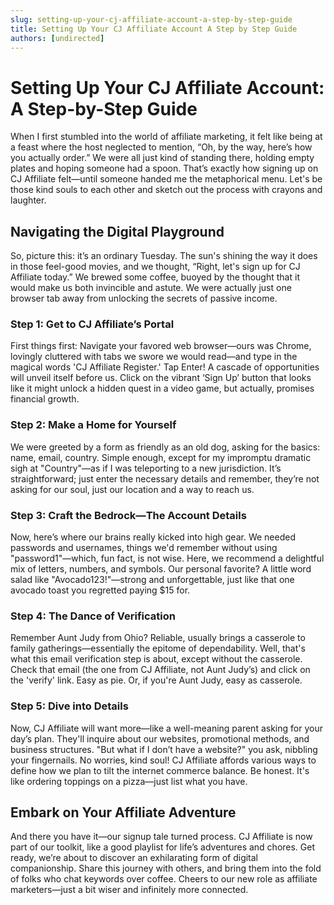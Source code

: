 ```yaml
---
slug: setting-up-your-cj-affiliate-account-a-step-by-step-guide
title: Setting Up Your CJ Affiliate Account A Step by Step Guide
authors: [undirected]
---
```



# Setting Up Your CJ Affiliate Account: A Step-by-Step Guide

When I first stumbled into the world of affiliate marketing, it felt like being at a feast where the host neglected to mention, “Oh, by the way, here’s how you actually order.” We were all just kind of standing there, holding empty plates and hoping someone had a spoon. That’s exactly how signing up on CJ Affiliate felt—until someone handed me the metaphorical menu. Let's be those kind souls to each other and sketch out the process with crayons and laughter.

## Navigating the Digital Playground

So, picture this: it’s an ordinary Tuesday. The sun's shining the way it does in those feel-good movies, and we thought, “Right, let's sign up for CJ Affiliate today.” We brewed some coffee, buoyed by the thought that it would make us both invincible and astute. We were actually just one browser tab away from unlocking the secrets of passive income.

### Step 1: Get to CJ Affiliate’s Portal

First things first: Navigate your favored web browser—ours was Chrome, lovingly cluttered with tabs we swore we would read—and type in the magical words 'CJ Affiliate Register.' Tap Enter! A cascade of opportunities will unveil itself before us. Click on the vibrant ‘Sign Up’ button that looks like it might unlock a hidden quest in a video game, but actually, promises financial growth. 

### Step 2: Make a Home for Yourself

We were greeted by a form as friendly as an old dog, asking for the basics: name, email, country. Simple enough, except for my impromptu dramatic sigh at "Country"—as if I was teleporting to a new jurisdiction. It’s straightforward; just enter the necessary details and remember, they’re not asking for our soul, just our location and a way to reach us.

### Step 3: Craft the Bedrock—The Account Details

Now, here’s where our brains really kicked into high gear. We needed passwords and usernames, things we'd remember without using "password1"—which, fun fact, is not wise. Here, we recommend a delightful mix of letters, numbers, and symbols. Our personal favorite? A little word salad like "Avocado123!"—strong and unforgettable, just like that one avocado toast you regretted paying $15 for.

### Step 4: The Dance of Verification

Remember Aunt Judy from Ohio? Reliable, usually brings a casserole to family gatherings—essentially the epitome of dependability. Well, that's what this email verification step is about, except without the casserole. Check that email (the one from CJ Affiliate, not Aunt Judy’s) and click on the 'verify' link. Easy as pie. Or, if you're Aunt Judy, easy as casserole.

### Step 5: Dive into Details

Now, CJ Affiliate will want more—like a well-meaning parent asking for your day’s plan. They'll inquire about our websites, promotional methods, and business structures. "But what if I don’t have a website?" you ask, nibbling your fingernails. No worries, kind soul! CJ Affiliate affords various ways to define how we plan to tilt the internet commerce balance. Be honest. It's like ordering toppings on a pizza—just list what you have.

## Embark on Your Affiliate Adventure

And there you have it—our signup tale turned process. CJ Affiliate is now part of our toolkit, like a good playlist for life’s adventures and chores. Get ready, we’re about to discover an exhilarating form of digital companionship. Share this journey with others, and bring them into the fold of folks who chat keywords over coffee. Cheers to our new role as affiliate marketers—just a bit wiser and infinitely more connected.

